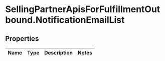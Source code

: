 # SellingPartnerApisForFulfillmentOutbound.NotificationEmailList

## Properties
Name | Type | Description | Notes
------------ | ------------- | ------------- | -------------


